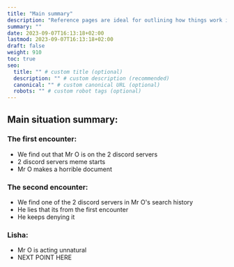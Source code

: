 ```yaml
---
title: "Main summary"
description: "Reference pages are ideal for outlining how things work in terse and clear terms."
summary: ""
date: 2023-09-07T16:13:18+02:00
lastmod: 2023-09-07T16:13:18+02:00
draft: false
weight: 910
toc: true
seo:
  title: "" # custom title (optional)
  description: "" # custom description (recommended)
  canonical: "" # custom canonical URL (optional)
  robots: "" # custom robot tags (optional)
---
```


## Main situation summary:

### The first encounter:

- We find out that Mr O is on the 2 discord servers
- 2 discord servers meme starts
- Mr O makes a horrible document

### The second encounter:

- We find one of the 2 discord servers in Mr O's search history
- He lies that its from the first encounter
- He keeps denying it

### Lisha:

- Mr O is acting unnatural
- NEXT POINT HERE
